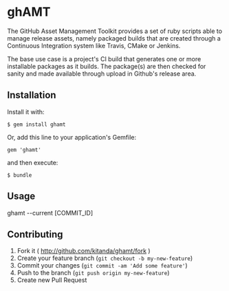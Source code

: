 # ghAMT

  The GitHub Asset Management Toolkit provides a set of ruby scripts able to manage release assets, namely packaged builds that are created through a Continuous Integration system like Travis, CMake or Jenkins.

  The base use case is a project's CI build that generates one or more installable packages as it builds. The package(s) are then checked for sanity and made available through upload in Github's release area.

## Installation

Install it with:

    $ gem install ghamt


Or, add this line to your application's Gemfile:

    gem 'ghamt'

and then execute:

    $ bundle

## Usage

ghamt --current [COMMIT_ID]

## Contributing

1. Fork it ( http://github.com/kitanda/ghamt/fork )
2. Create your feature branch (`git checkout -b my-new-feature`)
3. Commit your changes (`git commit -am 'Add some feature'`)
4. Push to the branch (`git push origin my-new-feature`)
5. Create new Pull Request
